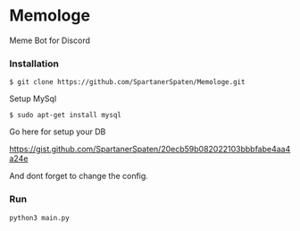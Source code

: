 # Memologe
Meme Bot for Discord


### Installation

```sysbash
$ git clone https://github.com/SpartanerSpaten/Memologe.git
```

Setup MySql

```sysbash
$ sudo apt-get install mysql
```

Go here for setup your DB

https://gist.github.com/SpartanerSpaten/20ecb59b082022103bbbfabe4aa4a24e

And dont forget to change the config.


### Run

```sysbash
python3 main.py
```
